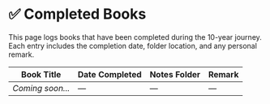 
# ✅ Completed Books

This page logs books that have been completed during the 10-year journey.  
Each entry includes the completion date, folder location, and any personal remark.

| Book Title                   | Date Completed | Notes Folder         | Remark                 |
|------------------------------|----------------|----------------------|------------------------|
| *Coming soon...*             | —              | —                    | —                      |
